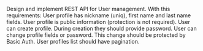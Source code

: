 Design and implement REST API for User management. With this requirements:
User profile has nickname (uniq), first name and last name fields.
User profile is public information (protection is not required).
User can create profile. During creation they should provide password.
User can change profile fields or password. This change should be protected by Basic Auth.
User profiles list should have pagination.
